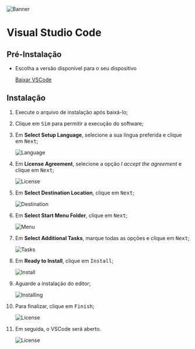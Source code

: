 ![Banner](./images/vscode-banner.jpg)

# Visual Studio Code

## Pré-Instalação

- Escolha a versão disponível para o seu dispositivo

  [Baixar VSCode](https://code.visualstudio.com)

## Instalação

1. Execute o arquivo de instalação após baixá-lo;
2. Clique em <kbd>Sim</kbd> para permitir a execução do software;
3. Em __Select Setup Language__, selecione a sua língua preferida e clique em <kbd>Next</kbd>;

    ![Language](./images/Screenshot_1.png)

4. Em __License Agreement__, selecione a opção _I accept the agreement_ e clique em <kbd>Next</kbd>;

    ![License](./images/Screenshot_2.png)

5. Em __Select Destination Location__, clique em <kbd>Next</kbd>;

    ![Destination](./images/Screenshot_3.png)

6. Em __Select Start Menu Folder__, clique em <kbd>Next</kbd>;

    ![Menu](./images/Screenshot_4.png)

7. Em __Select Additional Tasks__, marque todas as opções e clique em <kbd>Next</kbd>;

    ![Tasks](./images/Screenshot_5.png)

8. Em __Ready to Install__, clique em <kbd>Install</kbd>;

    ![Install](./images/Screenshot_6.png)

9. Aguarde a instalação do editor;

    ![Installing](./images/Screenshot_7.png)

10. Para finalizar, clique em <kbd>Finish</kbd>;

    ![License](./images/Screenshot_8.png)

11. Em seguida, o VSCode será aberto.

    ![License](./images/Screenshot_9.png)